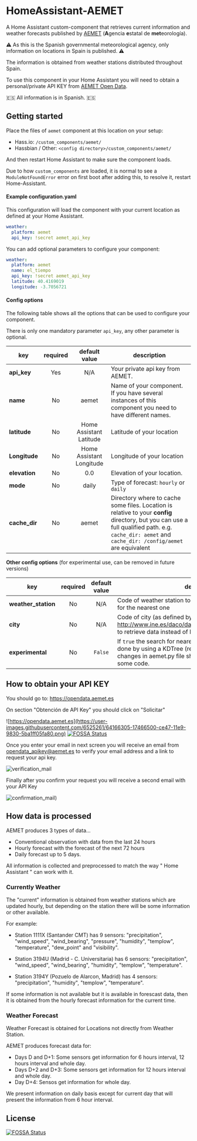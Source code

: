 # HomeAssistant-AEMET

A Home Assistant custom-component that retrieves current information and weather forecasts published by [AEMET](http://www.aemet.es) (**A**gencia **e**statal de **met**eorología).

⚠️ As this is the Spanish governmental meteorological agency, only information on locations in Spain is published. ⚠️ 

The information is obtained from weather stations distributed throughout Spain.

To use this component in your Home Assistant you will need to obtain a personal/private API KEY from [AEMET Open Data](https://opendata.aemet.es).

🇪🇸 All information is in Spanish. 🇪🇸 

## Getting started

Place the files of `aemet` component at this location on your setup: 

* Hass.io: `/custom_components/aemet/`
* Hassbian / Other: `<config directory>/custom_components/aemet/`

And then restart Home Assistant to make sure the component loads.

Due to how `custom_components` are loaded, it is normal to see a `ModuleNotFoundError` error on first boot after adding this, to resolve it, restart Home-Assistant.

#### Example configuration.yaml

This configuration will load the component with your current location as defined at your Home Assistant. 
```yaml
weather:
  platform: aemet
  api_key: !secret aemet_api_key
```
You can add optional parameters to configure your component:
```yaml
weather:
  platform: aemet
  name: el_tiempo
  api_key: !secret aemet_api_key
  latitude: 40.4169019
  longitude: -3.7056721
``` 

#### Config options
The following table shows all the options that can be used to configure your component.

There is only one mandatory parameter `api_key`, any other parameter is optional.

| key | required | default value | description
| --- | :---: | :---: | ---
| **api_key** | Yes | N/A | Your private api key from AEMET.
| **name** | No | aemet | Name of your component. If you have several instances of this component you need to have different names.
| **latitude** | No | Home Assistant Latitude | Latitude of your location
| **Longitude** | No | Home Assistant Longitude | Longitude of your location
| **elevation** | No | 0.0 | Elevation of your location.
| **mode** | No | daily | Type of forecast: `hourly` or `daily`
| **cache_dir** | No | aemet | Directory where to cache some files. Location is relative to your **config** directory, but you can use a full qualified path. e.g.   ```cache_dir: aemet``` and ```cache_dir: /config/aemet``` are equivalent

**Other config options**
(for experimental use, can be removed in future versions)

| key | required | default value | description
| --- | :---: | :---: | ---
| **weather_station** | No| N/A | Code of weather station to retrieve data instead of looking for the nearest one
| **city** | No | N/A | Code of city (as defined by INE on http://www.ine.es/daco/daco42/codmun/codmunmapa.htm) to retrieve data instead of looking for the nearest one
| **experimental** | No | `False` | If `true` the search for nearest weather station or city will be done by using a KDTree (requires `scipy` package). Some changes in aemet.py file should be done to uncomment some code. 

## How to obtain your API KEY

You should go to: https://opendata.aemet.es

On section "Obtención de API Key" you should click on "Solicitar"

![https://opendata.aemet.es](https://user-images.githubusercontent.com/6525261/64166305-17466500-ce47-11e9-9830-5ba1ff05fa80.png)
[![FOSSA Status](https://app.fossa.io/api/projects/git%2Bgithub.com%2Fouton%2FHomeAssistant-AEMET.svg?type=shield)](https://app.fossa.io/projects/git%2Bgithub.com%2Fouton%2FHomeAssistant-AEMET?ref=badge_shield)

Once you enter your email in next screen you will receive an email from opendata_apikey@aemet.es to verify your email address and a link to request your api key.

![verification_mail](https://user-images.githubusercontent.com/6525261/64166881-52956380-ce48-11e9-9b34-71ab17e04987.png)

Finally after you confirm your request you will receive a second email with your API Key

![confirmation_mail](https://user-images.githubusercontent.com/6525261/64166429-6391a500-ce47-11e9-97ad-79126fe3306e.png))

## How data is processed

AEMET produces 3 types of data...

* Conventional observation with data from the last 24 hours
* Hourly forecast with the forecast of the next 72 hours
* Daily forecast up to 5 days.

All information is collected and preprocessed to match the way " Home Assistant " can work with it.

### Currently Weather

The "current" information is obtained from weather stations which are updated hourly, but depending on the station there will be some information or other available.

For example:
* Station 1111X (Santander CMT) has 9 sensors: "precipitation", "wind_speed", "wind_bearing", "pressure", "humidity", "templow", "temperature", "dew_point" and "visibility".

* Station 3194U (Madrid - C. Universitaria) has 6 sensors: "precipitation", "wind_speed", "wind_bearing", "humidity", "templow", "temperature".

* Station 3194Y (Pozuelo de Alarcon, Madrid) has 4 sensors: "precipitation", "humidity", "templow", "temperature".

If some information is not available but it is available in forescast data, then it is obtained from the hourly forecast information for the current time.

### Weather Forecast

Weather Forecast is obtained for Locations not directly from Weather Station.

AEMET produces forecast data for:

* Days D and D+1:  Some sensors get information for 6 hours interval, 12 hours interval and whole day.
* Days D+2 and D+3:  Some sensors get information for 12 hours interval and whole day.
* Day D+4:  Sensos get information for whole day.

We present information on daily basis except for current day that will present the information from 6 hour interval.


## License
[![FOSSA Status](https://app.fossa.io/api/projects/git%2Bgithub.com%2Fouton%2FHomeAssistant-AEMET.svg?type=large)](https://app.fossa.io/projects/git%2Bgithub.com%2Fouton%2FHomeAssistant-AEMET?ref=badge_large)

